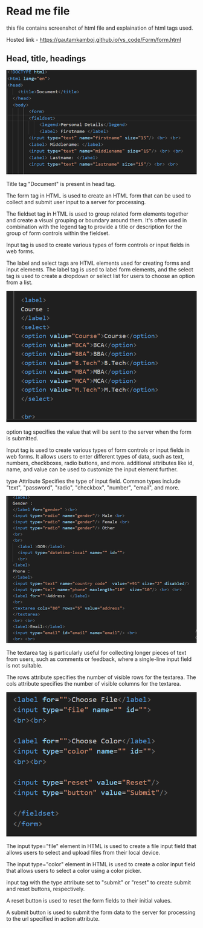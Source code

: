 # Read me file
this file contains screenshot of html file and explaination of html tags used.

Hosted link - https://gautamkamboj.github.io/vs_code/Form/form.html
## Head, title, headings

![Alt text](image.png)

Title tag "Document" is present in head tag.

The form tag in HTML is used to create an HTML form that can be used to collect and submit user input to a server for processing.

The fieldset tag in HTML is used to group related form elements together and create a visual grouping or boundary around them. It's often used in combination with the legend tag to provide a title or description for the group of form controls within the fieldset.

Input tag is used to create various types of form controls or input fields in web forms.

The label and select tags are HTML elements used for creating forms and input elements. The label tag is used to label form elements, and the select tag is used to create a dropdown or select list for users to choose an option from a list.

![Alt text](image-1.png)

option tag specifies the value that will be sent to the server when the form is submitted.

Input tag is used to create various types of form controls or input fields in web forms. It allows users to enter different types of data, such as text, numbers, checkboxes, radio buttons, and more. additional attributes like id, name, and value can be used to customize the input element further.


type Attribute Specifies the type of input field. Common types include "text", "password", "radio", "checkbox", "number", "email", and more.

![Alt text](image-2.png)

The textarea tag is particularly useful for collecting longer pieces of text from users, such as comments or feedback, where a single-line input field is not suitable.

The rows attribute specifies the number of visible rows for the textarea.
The cols attribute specifies the number of visible columns for the textarea.

![Alt text](image-3.png)

The input type="file" element in HTML is used to create a file input field that allows users to select and upload files from their local device. 

The input type="color" element in HTML is used to create a color input field that allows users to select a color using a color picker. 

input tag with the type attribute set to "submit" or "reset" to create submit and reset buttons, respectively.

A reset button is used to reset the form fields to their initial values. 

A submit button is used to submit the form data to the server for processing to the url specified in action attribute.

